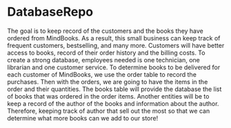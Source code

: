 # DatabaseRepo

The goal is to keep record of the customers and the books they have ordered from MindBooks. As a result, this small business can keep track of frequent customers, bestselling, and many more. Customers will have better access to books, record of their order history and the billing costs. To create a strong database, employees needed is one technician, one librarian and one customer service. To determine books to be delivered for each customer of MindBooks, we use the order table to record the purchases. Then with the orders, we are going to have the items in the order and their quantities. The books table will provide the database the list of books that was ordered in the order items. Another entities will be to keep a record of the author of the books and information about the author. Therefore, keeping track of author that sell out the most so that we can determine what more books can we add to our store!
